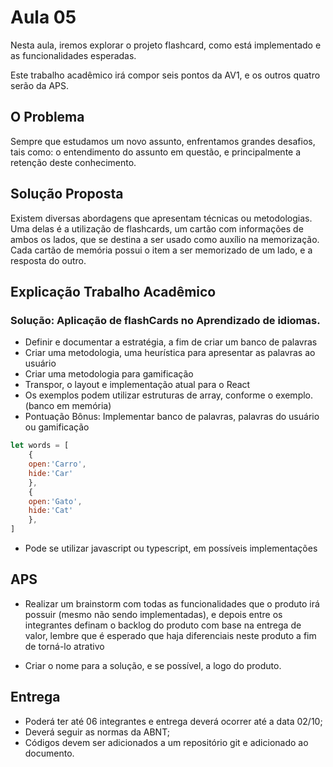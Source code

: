 # Aula 05

Nesta aula, iremos explorar o projeto flashcard, como está implementado e as funcionalidades esperadas.

Este trabalho acadêmico irá compor seis pontos da AV1, e os outros quatro serão da APS.


## O Problema
Sempre que estudamos um novo assunto, enfrentamos grandes desafios, tais como: o entendimento do assunto em questão, e principalmente a retenção deste conhecimento.

## Solução Proposta
Existem diversas abordagens que apresentam técnicas ou metodologias. Uma delas é a utilização de flashcards, um cartão com informações de ambos os lados, que se destina a ser usado como auxílio na memorização. Cada cartão de memória possui o item a ser memorizado de um lado, e a resposta do outro.

<!---
### MVP
Nesta primeira entrega é esperado do grupo:

 - Realizar um brainstorm com as funcionalidades que o produto irá possuir, e depois entre os integrantes definam o backlog do produto, lembre que é esperado que haja diferenciais neste produto a fim de torná-lo atrativo, o PDF com este documento deverá ser entregue.
 - Criar o Nome, e se possível a logo do produto.
 - Entregar a primeira versão: contendo o HTML e CSS: Sem Banco de dados, e sem utilizar frameworks e/ou bibliotecas.
 - As funcionalidades devem ser implementadas a fim de termos um MVP mockado.
-->
## Explicação Trabalho Acadêmico

### Solução: Aplicação de flashCards no Aprendizado de idiomas.
- Definir e documentar a estratégia, a fim de criar um banco de palavras
- Criar uma metodologia, uma heurística para apresentar as palavras ao usuário
- Criar uma metodologia para gamificação
- Transpor, o layout e implementação atual para o React
- Os exemplos podem utilizar estruturas de array, conforme o exemplo. (banco em memória)
- Pontuação Bônus: Implementar banco de palavras, palavras do usuário ou gamificação

```js
let words = [
    {
    open:'Carro',
    hide:'Car'
    },
    {
    open:'Gato',
    hide:'Cat'
    },
]
```
- Pode se utilizar javascript ou typescript, em possíveis implementações


## APS

- Realizar um brainstorm com todas as funcionalidades que o produto irá possuir (mesmo não sendo implementadas), e depois entre os integrantes definam o backlog do produto com base na entrega de valor, lembre que é esperado que haja diferenciais neste produto a fim de torná-lo atrativo

- Criar o nome para a solução, e se possível, a logo do produto.

## Entrega

- Poderá ter até 06 integrantes e entrega deverá ocorrer até a data 02/10;
- Deverá seguir as normas da ABNT;
- Códigos devem ser adicionados a um repositório git e adicionado ao documento.